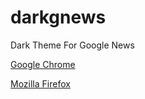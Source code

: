 # darkgnews
Dark Theme For Google News


[Google Chrome](https://chrome.google.com/webstore/detail/dark-theme-for-google-new/opajinojlgeoimamfaljdeojmamjepmf)


[Mozilla Firefox](https://addons.mozilla.org/en-US/firefox/addon/dark-theme-for-google-news/)

</p>
